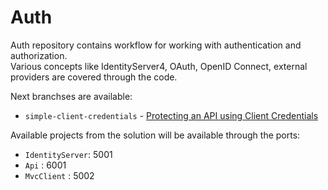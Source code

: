# Auth
Auth repository contains workflow for working with authentication and authorization. \
Various concepts like IdentityServer4, OAuth, OpenID Connect, external providers are covered through the code.

Next branchses are available:
- `simple-client-credentials` - [Protecting an API using Client Credentials](https://identityserver4.readthedocs.io/en/latest/quickstarts/1_client_credentials.html)


Available projects from the solution will be available through the ports:
 - `IdentityServer`: 5001
 - `Api` : 6001
 - `MvcClient` : 5002
